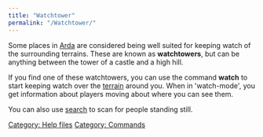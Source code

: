 ```yaml
---
title: "Watchtower"
permalink: "/Watchtower/"
---
```


Some places in [Arda](Arda "wikilink") are considered being well suited
for keeping watch of the surrounding terrains. These are known as
**watchtowers**, but can be anything between the tower of a castle and a
high hill.

If you find one of these watchtowers, you can use the command **watch**
to start keeping watch over the [terrain](terrain "wikilink") around
you. When in 'watch-mode', you get information about players moving
about where you can see them.

You can also use [search](search "wikilink") <direction> to scan for
people standing still.

[Category: Help files](Category:_Help_files "wikilink") [Category:
Commands](Category:_Commands "wikilink")